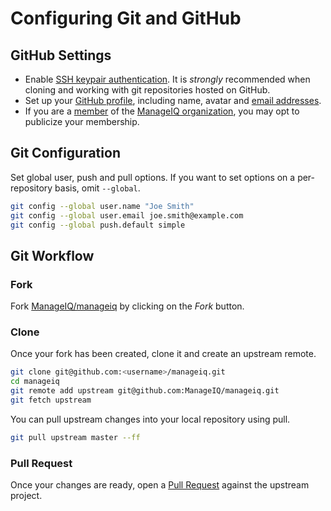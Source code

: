 # Configuring Git and GitHub

## GitHub Settings

* Enable [SSH keypair authentication](https://help.github.com/articles/generating-ssh-keys). It is *strongly* recommended when cloning and working with git repositories hosted on GitHub.
* Set up your [GitHub profile](https://github.com/settings/profile), including name, avatar and [email addresses](https://github.com/settings/emails).
* If you are a [member](https://github.com/ManageIQ?tab=members) of the [ManageIQ organization](https://github.com/ManageIQ), you may opt to publicize your membership.

## Git Configuration

Set global user, push and pull options. If you want to set options on a per-repository basis, omit `--global`.

```bash
git config --global user.name "Joe Smith"
git config --global user.email joe.smith@example.com
git config --global push.default simple
```

## Git Workflow

### Fork

Fork [ManageIQ/manageiq](https://github.com/ManageIQ/manageiq) by clicking on the *Fork* button.

### Clone

Once your fork has been created, clone it and create an upstream remote.

```bash
git clone git@github.com:<username>/manageiq.git
cd manageiq
git remote add upstream git@github.com:ManageIQ/manageiq.git
git fetch upstream
```

You can pull upstream changes into your local repository using pull.

```bash
git pull upstream master --ff
```

### Pull Request

Once your changes are ready, open a [Pull Request](https://github.com/ManageIQ/manageiq/compare) against the upstream project.

